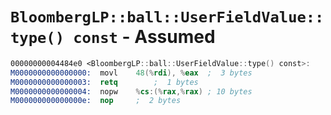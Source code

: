 # `BloombergLP::ball::UserFieldValue::type() const` - Assumed

```nasm
00000000004484e0 <BloombergLP::ball::UserFieldValue::type() const>:
M0000000000000000:	movl	48(%rdi), %eax	;  3 bytes
M0000000000000003:	retq		;  1 bytes
M0000000000000004:	nopw	%cs:(%rax,%rax)	; 10 bytes
M000000000000000e:	nop		;  2 bytes
```
